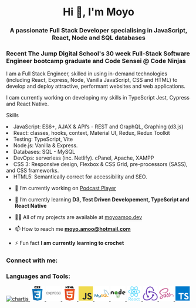 <h1 align="center">Hi 👋, I'm Moyo</h1>
<h3 align="center">A passionate Full Stack Developer specialising in JavaScript, React, Node and SQL databases </h3>
<h3>Recent The Jump Digital School's 30 week Full-Stack Software Engineer bootcamp graduate and Code Sensei @ Code Ninjas</h3>

<p>I am a Full Stack Engineer, skilled in using in-demand technologies (including React, Express, Node, Vanilla JavaScript, CSS and HTML) to develop and deploy attractive, performant websites and web applications.

I cam currently working on developing my skills in TypeScript Jest, Cypress and React Native.
</p>

Skills 
<li>JavaScript: ES6+, AJAX & API’s - REST and GraphQL, Graphing (d3.js)</li>
<li>React: classes, hooks, context, Material UI, Redux, Redux Toolkit</li>
<li>Testing: TypeScript, Vite</li>
<li>Node.js: Vanilla & Express.</li>
<li>Databases: SQL - MySQL</li>
<li>DevOps: serverless (inc. Netlify). cPanel, Apache, XAMPP</li>
<li>CSS 3: Responsive design, Flexbox & CSS Grid, pre-processors (SASS), and CSS frameworks.</li>
<li>HTML5: Semantically correct for accessibility and SEO.</li>

- 🔭 I’m currently working on [Podcast Player](https://github.com/moyoamoo/typescript-podcast-player)

- 🌱 I’m currently learning **D3, Test Driven Developement, TypeScript and React Native**

- 👨‍💻 All of my projects are available at [moyoamoo.dev](moyoamoo.dev)

- 📫 How to reach me **moyo.amoo@hotmail.com**

- ⚡ Fun fact **I am currently learning to crochet**

<h3 align="left">Connect with me:</h3>
<p align="left">
</p>

<h3 align="left">Languages and Tools:</h3>
<p align="left"> <a href="https://www.chartjs.org" target="_blank" rel="noreferrer"> <img src="https://www.chartjs.org/media/logo-title.svg" alt="chartjs" width="40" height="40"/> </a> <a href="https://www.w3schools.com/css/" target="_blank" rel="noreferrer"> <img src="https://raw.githubusercontent.com/devicons/devicon/master/icons/css3/css3-original-wordmark.svg" alt="css3" width="40" height="40"/> </a> <a href="https://expressjs.com" target="_blank" rel="noreferrer"> <img src="https://raw.githubusercontent.com/devicons/devicon/master/icons/express/express-original-wordmark.svg" alt="express" width="40" height="40"/> </a> <a href="https://www.w3.org/html/" target="_blank" rel="noreferrer"> <img src="https://raw.githubusercontent.com/devicons/devicon/master/icons/html5/html5-original-wordmark.svg" alt="html5" width="40" height="40"/> </a> <a href="https://developer.mozilla.org/en-US/docs/Web/JavaScript" target="_blank" rel="noreferrer"> <img src="https://raw.githubusercontent.com/devicons/devicon/master/icons/javascript/javascript-original.svg" alt="javascript" width="40" height="40"/> </a> <a href="https://www.mysql.com/" target="_blank" rel="noreferrer"> <img src="https://raw.githubusercontent.com/devicons/devicon/master/icons/mysql/mysql-original-wordmark.svg" alt="mysql" width="40" height="40"/> </a> <a href="https://nodejs.org" target="_blank" rel="noreferrer"> <img src="https://raw.githubusercontent.com/devicons/devicon/master/icons/nodejs/nodejs-original-wordmark.svg" alt="nodejs" width="40" height="40"/> </a> <a href="https://reactjs.org/" target="_blank" rel="noreferrer"> <img src="https://raw.githubusercontent.com/devicons/devicon/master/icons/react/react-original-wordmark.svg" alt="react" width="40" height="40"/> </a> <a href="https://redux.js.org" target="_blank" rel="noreferrer"> <img src="https://raw.githubusercontent.com/devicons/devicon/master/icons/redux/redux-original.svg" alt="redux" width="40" height="40"/> </a> <a href="https://sass-lang.com" target="_blank" rel="noreferrer"> <img src="https://raw.githubusercontent.com/devicons/devicon/master/icons/sass/sass-original.svg" alt="sass" width="40" height="40"/> </a> <a href="https://www.typescriptlang.org/" target="_blank" rel="noreferrer"> <img src="https://raw.githubusercontent.com/devicons/devicon/master/icons/typescript/typescript-original.svg" alt="typescript" width="40" height="40"/> </a> </p>
